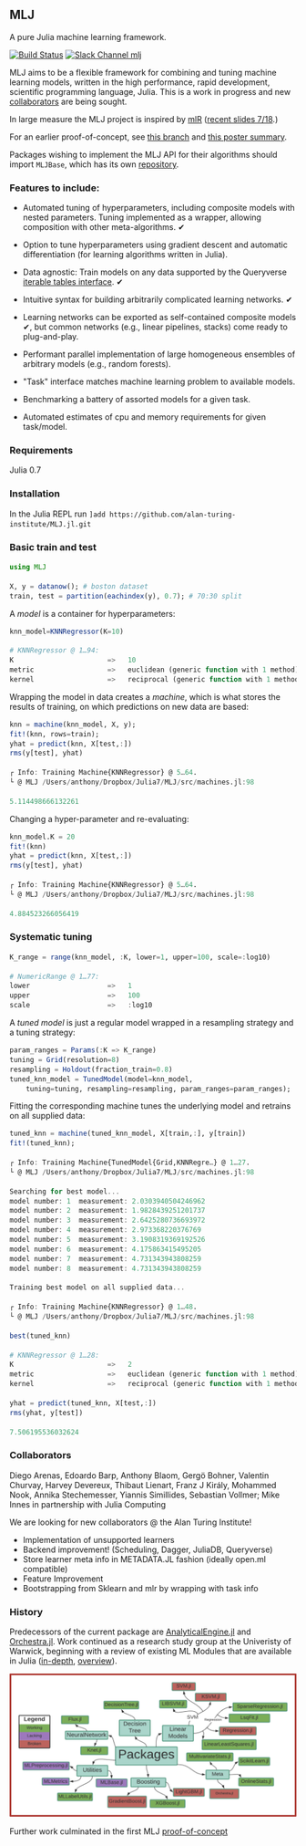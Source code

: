 ## MLJ

A pure Julia machine learning framework.

[![Build Status](https://travis-ci.com/alan-turing-institute/MLJ.jl.svg?branch=master)](https://travis-ci.com/alan-turing-institute/MLJ.jl)
[![Slack Channel mlj](https://img.shields.io/badge/chat-on%20slack-yellow.svg)](https://slackinvite.julialang.org/)

MLJ aims to be a flexible framework for combining and tuning machine
learning models, written in the high performance, rapid
development, scientific programming language, Julia. This is a work in
progress and new [collaborators](#collaborators) are being sought.


In large measure the MLJ project is inspired by [mlR](https://pat-s.github.io/mlr/index.html) ([recent
slides 7/18](https://github.com/mlr-org/mlr-outreach).)

For an earlier proof-of-concept, see
[this branch](https://github.com/alan-turing-institute/MLJ.jl/tree/poc)
and [this poster summary](material/MLJ-JuliaCon2018-poster.pdf).

Packages wishing to implement the MLJ API for their algorithms should
import `MLJBase`, which has its own
[repository](https://github.com/alan-turing-institute/MLJBase.jl).

### Features to include:

- Automated tuning of hyperparameters, including
  composite models with nested parameters. Tuning implemented as a
  wrapper, allowing composition with other meta-algorithms. &#10004;

- Option to tune hyperparameters using gradient descent and automatic
  differentiation (for learning algorithms written in Julia).

- Data agnostic: Train models on any data supported by the Queryverse
[iterable tables
interface](https://github.com/queryverse/IterableTables.jl). &#10004;

- Intuitive syntax for building arbitrarily complicated
  learning networks. &#10004;
  
- Learning networks can be exported as self-contained composite models &#10004;, but
  common networks (e.g., linear pipelines, stacks) come ready to plug-and-play.

- Performant parallel implementation of large homogeneous ensembles
  of arbitrary models (e.g., random forests).

- "Task" interface matches machine learning problem to available models.

- Benchmarking a battery of assorted models for a given task.

- Automated estimates of cpu and memory requirements for given task/model.


### Requirements

Julia 0.7


### Installation

In the Julia REPL run  `]add https://github.com/alan-turing-institute/MLJ.jl.git`


### Basic train and test

```julia
using MLJ

X, y = datanow(); # boston dataset
train, test = partition(eachindex(y), 0.7); # 70:30 split
```

A *model* is a container for hyperparameters:

```julia
knn_model=KNNRegressor(K=10)

# KNNRegressor @ 1…94: 
K                       =>   10
metric                  =>   euclidean (generic function with 1 method)
kernel                  =>   reciprocal (generic function with 1 method)
```
Wrapping the model in data creates a *machine*, which is what stores the results of training, on which predictions on new data are based:


```julia
knn = machine(knn_model, X, y);
fit!(knn, rows=train);
yhat = predict(knn, X[test,:])
rms(y[test], yhat)

┌ Info: Training Machine{KNNRegressor} @ 5…64.
└ @ MLJ /Users/anthony/Dropbox/Julia7/MLJ/src/machines.jl:98

5.114498666132261
```
Changing a hyper-parameter and re-evaluating:

```julia
knn_model.K = 20
fit!(knn)
yhat = predict(knn, X[test,:])
rms(y[test], yhat)

┌ Info: Training Machine{KNNRegressor} @ 5…64.
└ @ MLJ /Users/anthony/Dropbox/Julia7/MLJ/src/machines.jl:98

4.884523266056419
```

### Systematic tuning

```julia
K_range = range(knn_model, :K, lower=1, upper=100, scale=:log10)

# NumericRange @ 1…77: 
lower                   =>   1
upper                   =>   100
scale                   =>   :log10
```
A *tuned model* is just a regular model wrapped in a resampling strategy and a tuning strategy:

```julia
param_ranges = Params(:K => K_range)
tuning = Grid(resolution=8)
resampling = Holdout(fraction_train=0.8)
tuned_knn_model = TunedModel(model=knn_model, 
    tuning=tuning, resampling=resampling, param_ranges=param_ranges);
```
Fitting the corresponding machine tunes the underlying model and retrains on all supplied data:

```julia
tuned_knn = machine(tuned_knn_model, X[train,:], y[train])
fit!(tuned_knn);

┌ Info: Training Machine{TunedModel{Grid,KNNRegre…} @ 1…27.
└ @ MLJ /Users/anthony/Dropbox/Julia7/MLJ/src/machines.jl:98

Searching for best model...
model number: 1	 measurement: 2.0303940504246962    
model number: 2	 measurement: 1.9828439251201737    
model number: 3	 measurement: 2.6425280736693972    
model number: 4	 measurement: 2.973368220376769    
model number: 5	 measurement: 3.1908319369192526    
model number: 6	 measurement: 4.175863415495205    
model number: 7	 measurement: 4.731343943808259    
model number: 8	 measurement: 4.731343943808259    
    
Training best model on all supplied data...

┌ Info: Training Machine{KNNRegressor} @ 1…48.
└ @ MLJ /Users/anthony/Dropbox/Julia7/MLJ/src/machines.jl:98

best(tuned_knn)

# KNNRegressor @ 1…28: 
K                       =>   2
metric                  =>   euclidean (generic function with 1 method)
kernel                  =>   reciprocal (generic function with 1 method)
    
yhat = predict(tuned_knn, X[test,:])
rms(yhat, y[test])

7.506195536032624
```


### Collaborators

Diego Arenas, Edoardo Barp, Anthony Blaom, Gergö Bohner, Valentin
Churvay, Harvey Devereux, Thibaut Lienart, Franz J Király, Mohammed
Nook, Annika Stechemesser, Yiannis Simillides, Sebastian Vollmer; Mike
Innes in partnership with Julia Computing

We are looking for new collaborators @ the Alan Turing Institute! 
  * Implementation of unsupported learners
  * Backend improvement! (Scheduling, Dagger, JuliaDB, Queryverse)
  * Store learner meta info in METADATA.JL fashion (ideally open.ml compatible)
  * Feature Improvement 
  * Bootstrapping from Sklearn and mlr by wrapping with task info
  

### History

Predecessors of the current package are
[AnalyticalEngine.jl](https://github.com/tlienart/AnalyticalEngine.jl)
and [Orchestra.jl](https://github.com/svs14/Orchestra.jl). Work
continued as a research study group at the Univeristy of Warwick,
beginning with a review of existing ML Modules that are available in
Julia ([in-depth](https://github.com/dominusmi/Julia-Machine-Learning-Review/tree/master/Educational),
[overview](https://github.com/dominusmi/Julia-Machine-Learning-Review/tree/master/Package%20Review)).

![alt text](material/packages.jpg)

Further work culminated in the first MLJ
[proof-of-concept](https://github.com/alan-turing-institute/MLJ.jl/tree/poc)



